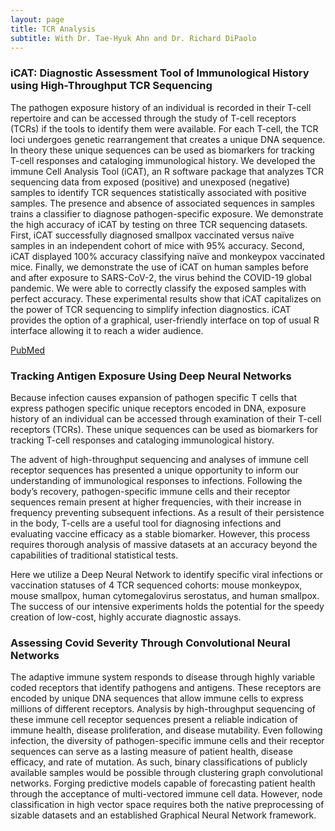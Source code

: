 ```yaml
---
layout: page
title: TCR Analysis
subtitle: With Dr. Tae-Hyuk Ahn and Dr. Richard DiPaolo
---
```


### iCAT: Diagnostic Assessment Tool of Immunological History using High-Throughput TCR Sequencing

The pathogen exposure history of an individual is recorded in their T-cell repertoire and can be accessed through the study of T-cell receptors (TCRs) if the tools to identify them were available. For each T-cell, the TCR loci undergoes genetic rearrangement that creates a unique DNA sequence. In theory these unique sequences can be used as biomarkers for tracking T-cell responses and cataloging immunological history. We developed the immune Cell Analysis Tool (iCAT), an R software package that analyzes TCR sequencing data from exposed (positive) and unexposed (negative) samples to identify TCR sequences statistically associated with positive samples. The presence and absence of associated sequences in samples trains a classifier to diagnose pathogen-specific exposure. We demonstrate the high accuracy of iCAT by testing on three TCR sequencing datasets. First, iCAT successfully diagnosed smallpox vaccinated versus naïve samples in an independent cohort of mice with 95% accuracy. Second, iCAT displayed 100% accuracy classifying naïve and monkeypox vaccinated mice. Finally, we demonstrate the use of iCAT on human samples before and after exposure to SARS-CoV-2, the virus behind the COVID-19 global pandemic. We were able to correctly classify the exposed samples with perfect accuracy. These experimental results show that iCAT capitalizes on the power of TCR sequencing to simplify infection diagnostics. iCAT provides the option of a graphical, user-friendly interface on top of usual R interface allowing it to reach a wider audience.

[PubMed](https://www.ncbi.nlm.nih.gov/pmc/articles/PMC8276190/)

### Tracking Antigen Exposure Using Deep Neural Networks

Because infection causes expansion of pathogen specific T cells that express pathogen specific unique receptors encoded in DNA,  exposure history of an individual can be accessed through examination of their T-cell receptors (TCRs). These unique sequences can be used as biomarkers for tracking T-cell responses and cataloging immunological history. 

The advent of high-throughput sequencing and analyses of immune cell receptor sequences has presented a unique opportunity to inform our understanding of immunological responses to infections. Following the body’s recovery, pathogen-specific immune cells and their receptor sequences remain present at higher frequencies, with their increase in frequency preventing subsequent infections. As a result of their persistence in the body, T-cells are a useful tool for diagnosing infections and evaluating vaccine efficacy as a stable biomarker. However, this process requires thorough analysis of massive datasets at an accuracy beyond the capabilities of traditional statistical tests. 

Here we utilize a Deep Neural Network to identify specific viral infections or vaccination statuses of 4 TCR sequenced cohorts: mouse monkeypox, mouse smallpox, human cytomegalovirus serostatus, and human smallpox. The success of our intensive experiments holds the potential for the speedy creation of low-cost, highly accurate diagnostic assays.

### Assessing Covid Severity Through Convolutional Neural Networks

The adaptive immune system responds to disease through highly variable coded receptors that identify pathogens and antigens. These receptors are encoded by unique DNA sequences that allow immune cells to express millions of different receptors. Analysis by high-throughput sequencing of these immune cell receptor sequences present a reliable indication of immune health, disease proliferation, and disease mutability. Even following infection, the diversity of pathogen-specific immune cells and their receptor sequences can serve as a lasting measure of patient health, disease efficacy, and rate of mutation. 
As such, binary classifications of publicly available samples would be possible through clustering graph convolutional networks. Forging predictive models capable of forecasting patient health through the acceptance of multi-vectored immune cell data. However, node classification in high vector space requires both the native preprocessing of sizable datasets and an established Graphical Neural Network framework.


